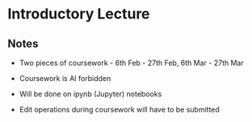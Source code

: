 # Introductory Lecture

## Notes
- Two pieces of coursework - 6th Feb - 27th Feb, 6th Mar - 27th Mar
- Coursework is AI forbidden
- Will be done on ipynb (Jupyter) notebooks

- Edit operations during coursework will have to be submitted
